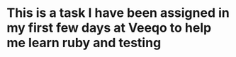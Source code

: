 # This is a task I have been assigned in my first few days at Veeqo to help me learn ruby and testing
